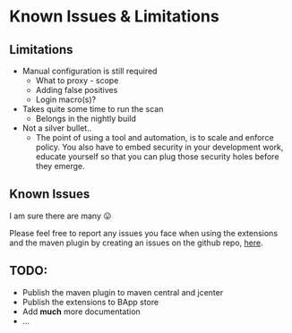 # Known Issues & Limitations

## Limitations
* Manual configuration is still required
    * What to proxy - scope
    * Adding false positives
    * Login macro(s)?
* Takes quite some time to run the scan
    * Belongs in the nightly build
* Not a silver bullet..
    * The point of using a tool and automation, is to scale and enforce policy. You also have to embed security in your development work, educate yourself so that you can plug those security holes before they emerge. 
    
## Known Issues
I am sure there are many :stuck_out_tongue: 

Please feel free to report any issues you face when using the extensions and the maven plugin by creating an issues on the github repo, [here][Create new issue].

## TODO: 
* Publish the maven plugin to maven central and jcenter
* Publish the extensions to BApp store
* Add **much** more documentation
* ...

[Create new issue]: https://github.com/NetsOSS/headless-burp/issues/new